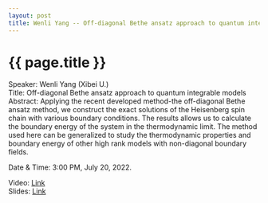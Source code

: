 ```yaml
---
layout: post
title: Wenli Yang -- Off-diagonal Bethe ansatz approach to quantum integrable models
---
```


{{ page.title }}
================

Speaker: Wenli Yang (Xibei U.)  
Title: Off-diagonal Bethe ansatz approach to quantum integrable models  
Abstract: Applying the recent developed method-the off-diagonal Bethe ansatz method, we construct the exact solutions of the Heisenberg spin chain with various boundary conditions. The results allows us to calculate the boundary energy of the system in the thermodynamic limit. The method used here can be generalized to study the thermodynamic properties and boundary energy of other high rank models with non-diagonal boundary fields.  

Date & Time: 3:00 PM, July 20, 2022.

Video: [Link](https://www.bilibili.com/video/BV1S94y1Q7NE?share_source=copy_web&vd_source=24b177539d23769c10e3e2d6f6e5e60d)  
Slides: [Link](http://jointhepth.github.io/files/2022-7-20-Wenli-Yang.pdf)
